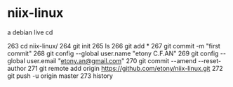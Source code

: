 niix-linux
==========

a debian live  cd



  263  cd niix-linux/
  264  git init
  265  ls
  266  git add *
  267  git commit -m "first commit"
  268  git config --global user.name "etony C.F.AN"
  269  git config --global user.email "etony.an@gmail.com"
  270  git commit --amend --reset-author
  271  git remote add origin https://github.com/etony/niix-linux.git
  272  git push -u origin master
  273  history 
